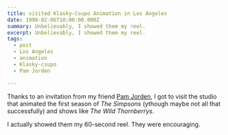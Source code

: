 ```yaml
---
title: visited Klasky-Csupo Animation in Los Angeles
date: 1998-02-06T10:00:00.000Z
summary: Unbelievably, I showed them my reel.
excerpt: Unbelievably, I showed them my reel.
tags:
  - post 
  - Los Angeles
  - animation
  - Klasky-csupo
  - Pam Jorden

---
```


Thanks to an invitation from my friend [Pam Jorden](https://www.pamelajorden.com/), I got to visit the studio that animated the first season of _The Simpsons_ (ythough maybe not all that successfully) and shows like _The Wild Thornberrys_.

I actually showed them my 60-second reel. They were encouraging.

